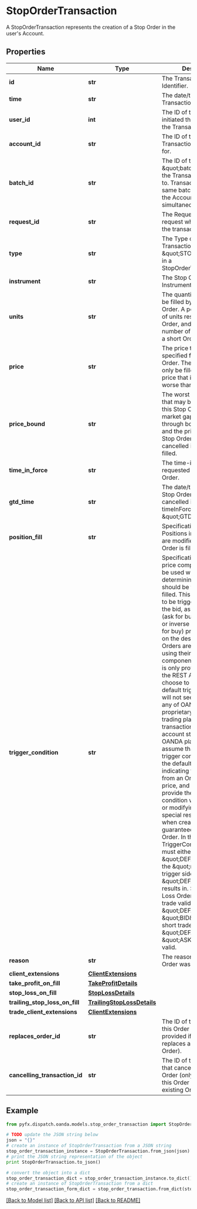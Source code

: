 # StopOrderTransaction

A StopOrderTransaction represents the creation of a Stop Order in the user's Account.

## Properties
Name | Type | Description | Notes
------------ | ------------- | ------------- | -------------
**id** | **str** | The Transaction&#39;s Identifier. | [optional] 
**time** | **str** | The date/time when the Transaction was created. | [optional] 
**user_id** | **int** | The ID of the user that initiated the creation of the Transaction. | [optional] 
**account_id** | **str** | The ID of the Account the Transaction was created for. | [optional] 
**batch_id** | **str** | The ID of the \&quot;batch\&quot; that the Transaction belongs to. Transactions in the same batch are applied to the Account simultaneously. | [optional] 
**request_id** | **str** | The Request ID of the request which generated the transaction. | [optional] 
**type** | **str** | The Type of the Transaction. Always set to \&quot;STOP_ORDER\&quot; in a StopOrderTransaction. | [optional] 
**instrument** | **str** | The Stop Order&#39;s Instrument. | [optional] 
**units** | **str** | The quantity requested to be filled by the Stop Order. A posititive number of units results in a long Order, and a negative number of units results in a short Order. | [optional] 
**price** | **str** | The price threshold specified for the Stop Order. The Stop Order will only be filled by a market price that is equal to or worse than this price. | [optional] 
**price_bound** | **str** | The worst market price that may be used to fill this Stop Order. If the market gaps and crosses through both the price and the priceBound, the Stop Order will be cancelled instead of being filled. | [optional] 
**time_in_force** | **str** | The time-in-force requested for the Stop Order. | [optional] 
**gtd_time** | **str** | The date/time when the Stop Order will be cancelled if its timeInForce is \&quot;GTD\&quot;. | [optional] 
**position_fill** | **str** | Specification of how Positions in the Account are modified when the Order is filled. | [optional] 
**trigger_condition** | **str** | Specification of which price component should be used when determining if an Order should be triggered and filled. This allows Orders to be triggered based on the bid, ask, mid, default (ask for buy, bid for sell) or inverse (ask for sell, bid for buy) price depending on the desired behaviour. Orders are always filled using their default price component. This feature is only provided through the REST API. Clients who choose to specify a non-default trigger condition will not see it reflected in any of OANDA&#39;s proprietary or partner trading platforms, their transaction history or their account statements. OANDA platforms always assume that an Order&#39;s trigger condition is set to the default value when indicating the distance from an Order&#39;s trigger price, and will always provide the default trigger condition when creating or modifying an Order. A special restriction applies when creating a guaranteed Stop Loss Order. In this case the TriggerCondition value must either be \&quot;DEFAULT\&quot;, or the \&quot;natural\&quot; trigger side \&quot;DEFAULT\&quot; results in. So for a Stop Loss Order for a long trade valid values are \&quot;DEFAULT\&quot; and \&quot;BID\&quot;, and for short trades \&quot;DEFAULT\&quot; and \&quot;ASK\&quot; are valid. | [optional] 
**reason** | **str** | The reason that the Stop Order was initiated | [optional] 
**client_extensions** | [**ClientExtensions**](ClientExtensions.md) |  | [optional] 
**take_profit_on_fill** | [**TakeProfitDetails**](TakeProfitDetails.md) |  | [optional] 
**stop_loss_on_fill** | [**StopLossDetails**](StopLossDetails.md) |  | [optional] 
**trailing_stop_loss_on_fill** | [**TrailingStopLossDetails**](TrailingStopLossDetails.md) |  | [optional] 
**trade_client_extensions** | [**ClientExtensions**](ClientExtensions.md) |  | [optional] 
**replaces_order_id** | **str** | The ID of the Order that this Order replaces (only provided if this Order replaces an existing Order). | [optional] 
**cancelling_transaction_id** | **str** | The ID of the Transaction that cancels the replaced Order (only provided if this Order replaces an existing Order). | [optional] 

## Example

```python
from pyfx.dispatch.oanda.models.stop_order_transaction import StopOrderTransaction

# TODO update the JSON string below
json = "{}"
# create an instance of StopOrderTransaction from a JSON string
stop_order_transaction_instance = StopOrderTransaction.from_json(json)
# print the JSON string representation of the object
print StopOrderTransaction.to_json()

# convert the object into a dict
stop_order_transaction_dict = stop_order_transaction_instance.to_dict()
# create an instance of StopOrderTransaction from a dict
stop_order_transaction_form_dict = stop_order_transaction.from_dict(stop_order_transaction_dict)
```
[[Back to Model list]](../README.md#documentation-for-models) [[Back to API list]](../README.md#documentation-for-api-endpoints) [[Back to README]](../README.md)


